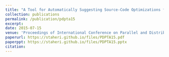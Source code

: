 ```yaml
---
title: "A Tool for Automatically Suggesting Source-Code Optimizations for Complex GPU Kernels"
collection: publications
permalink: /publication/pdpta15
excerpt:
date: 2015-07-15
venue: 'Proceedings of International Conference on Parallel and Distributed Processing Techniques and Applications'
paperurl: https://staheri.github.io/files/PDPTA15.pdf
paperppt: https://staheri.github.io/files/PDPTA15.pptx
citation:
---
```

